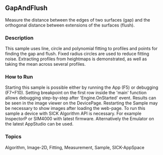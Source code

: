 ## GapAndFlush
Measure the distance between the edges of two surfaces (gap) and the orthogonal distance between extensions of the surfaces (flush).
### Description
This sample uses line, circle and polynomial fitting to profiles and points for finding the gap and flush. Fixed radius circles are used to reduce fitting noise. Extracting profiles from heightmaps is demonstrated, as well as taking the mean across several profiles.
### How to Run
Starting this sample is possible either by running the App (F5) or debugging (F7+F10). Setting breakpoint on the first row inside the 'main' function allows debugging step-by-step after 'Engine.OnStarted' event. Results can be seen in the image viewer on the DevicePage. Restarting the Sample may be necessary to show images after loading the web-page. 
To run this sample a device with SICK Algorithm API is necessary. For example InspectorP or SIM4000 with latest firmware. Alternatively the Emulator on the latest AppStudio can be used.

### Topics
Algorithm, Image-2D, Fitting, Measurement, Sample, SICK-AppSpace
